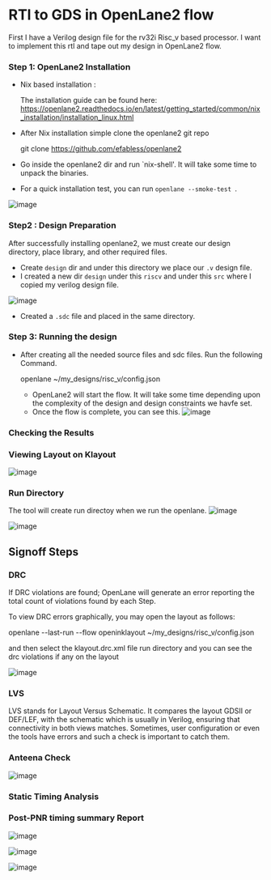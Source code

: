 
# RTl to GDS in OpenLane2 flow 

First I have a Verilog design file for the rv32i Risc_v based processor. I want to implement this rtl and tape out my design in OpenLane2 flow. 



### Step 1: OpenLane2 Installation 

* Nix based installation :
  
  The installation guide can be found here: https://openlane2.readthedocs.io/en/latest/getting_started/common/nix_installation/installation_linux.html

* After Nix installation simple clone the openlane2 git repo

    git clone https://github.com/efabless/openlane2

* Go inside the openlane2 dir and run `nix-shell'. It will take some time to unpack the binaries.
* For a quick installation test, you can run `openlane --smoke-test `. 

![image](https://github.com/user-attachments/assets/1b4f3c67-9a2c-4f3a-b911-d2bfac75dac8)

### Step2 :  Design Preparation 

After successfully installing openlane2, we must create our design directory, place library, and other required files. 

* Create `design` dir and under this directory we place our `.v` design file.
* I created a new dir `design` under this `riscv` and under this `src` where I copied my verilog design file.

![image](https://github.com/user-attachments/assets/380fd66e-d2f6-4cea-9755-9366c113a376)
* Created a `.sdc` file and placed in the same directory.

### Step 3: Running the design 
* After creating all the needed source files and sdc files.  Run the following Command.


     openlane ~/my_designs/risc_v/config.json


  * OpenLane2 will start the flow. It will take some time depending upon the complexity of the design and design constraints we havfe set.
  * Once the flow is complete, you can see this. 
![image](https://github.com/user-attachments/assets/abd46a0e-9810-4630-aeeb-82f835da9f1a)




### Checking the Results 

###  Viewing Layout on Klayout 

![image](https://github.com/user-attachments/assets/dc3470ca-5422-4930-b970-79dd5c24ec5e)

### Run Directory 
The tool will create run directoy when we run the openlane. 
![image](https://github.com/user-attachments/assets/b780f597-fe37-4cbf-8ecb-9b98a7d2313a)

![image](https://github.com/user-attachments/assets/508752c8-7632-4521-a546-a842f325442d)


## Signoff Steps 
  
### DRC 
If DRC violations are found; OpenLane will generate an error reporting the total count of violations found by each Step.

To view DRC errors graphically, you may open the layout as follows:

  openlane --last-run --flow openinklayout ~/my_designs/risc_v/config.json

and then select the klayout.drc.xml file run directory and you can see the drc violations if any on the layout

![image](https://github.com/user-attachments/assets/7a8ea27a-f70c-4c43-ab39-6f930b8e82ff)



### LVS 
LVS stands for Layout Versus Schematic. It compares the layout GDSII or DEF/LEF, with the schematic which is usually in Verilog, ensuring that connectivity in both views matches. Sometimes, user configuration or even the tools have errors and such a check is important to catch them.

### Anteena Check 

![image](https://github.com/user-attachments/assets/17aa0299-5e8d-479f-878a-49a099c714d3)



### Static Timing Analysis 


### Post-PNR timing summary Report 

![image](https://github.com/user-attachments/assets/f4cc4ede-066b-4338-87d1-a21e6151aee7)

![image](https://github.com/user-attachments/assets/69f6ee4e-dc47-419b-82d9-6ee0c465cd4d)


![image](https://github.com/user-attachments/assets/b5f8a523-3b32-4ebc-a5f1-702af0f4e109)



